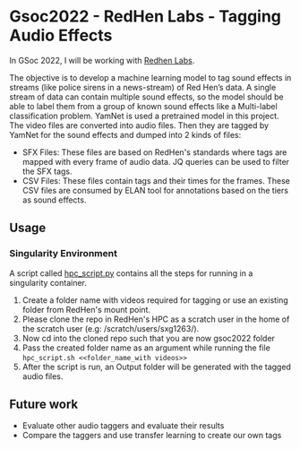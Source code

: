 # Gsoc2022 - RedHen Labs - Tagging Audio Effects
In GSoc 2022, I will be working with [Redhen Labs](https://www.redhenlab.org/summer-of-code/red-hen-lab-gsoc-2022-projects). 

The objective is to develop a machine learning model to tag sound effects in streams (like police sirens in a news-stream) 
of Red Hen’s data. A single stream of data can contain multiple sound effects, so the model should be able to label them 
from a group of known sound effects like a Multi-label classification problem. YamNet is used a pretrained model in this project.
The video files are converted into audio files. Then they are tagged by YamNet for the sound effects and dumped into 
2 kinds of files:
- SFX Files: These files are based on RedHen's standards where tags are mapped with every frame of audio data. JQ queries can 
be used to filter the SFX tags.
- CSV Files: These files contain tags and their times for the frames. These CSV files are consumed by ELAN tool for annotations
based on the tiers as sound effects.

## Usage
### Singularity Environment
A script called [hpc_script.py](hpc_script.sh) contains all the steps for running in a singularity container.
1. Create a folder name with videos required for tagging or use an existing folder from RedHen's mount point.
2. Please clone the repo in RedHen's HPC as a scratch user in the home of the scratch user (e.g: /scratch/users/sxg1263/). 
3. Now cd into the cloned repo such that you are now gsoc2022 folder
4. Pass the created folder name as an argument while running the file
 ```hpc_script.sh <<folder_name_with videos>>```
5. After the script is run, an Output folder will be generated with the tagged audio files.

## Future work
- Evaluate other audio taggers and evaluate their results 
- Compare the taggers and use transfer learning to create our own tags
